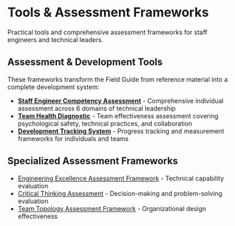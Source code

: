 # Tools & Assessment Frameworks

Practical tools and comprehensive assessment frameworks for staff engineers and technical leaders.

## Assessment & Development Tools

These frameworks transform the Field Guide from reference material into a complete development system:

- [**Staff Engineer Competency Assessment**](staff-engineer-competency-assessment.md) - Comprehensive individual assessment across 6 domains of technical leadership
- [**Team Health Diagnostic**](team-health-diagnostic.md) - Team effectiveness assessment covering psychological safety, technical practices, and collaboration  
- [**Development Tracking System**](development-tracking-system.md) - Progress tracking and measurement frameworks for individuals and teams

## Specialized Assessment Frameworks

- [Engineering Excellence Assessment Framework](engineering-excellence-assessment.md) - Technical capability evaluation
- [Critical Thinking Assessment](critical-thinking-assessment.md) - Decision-making and problem-solving evaluation
- [Team Topology Assessment Framework](team-topology-assessment.md) - Organizational design effectiveness

